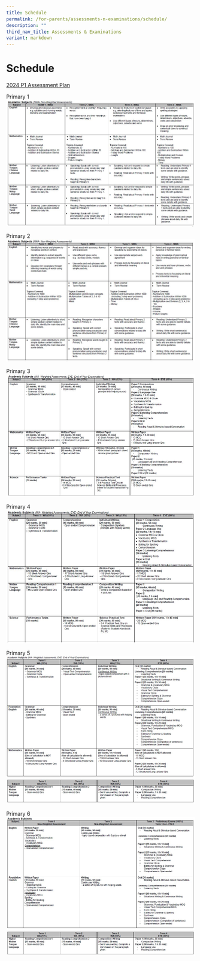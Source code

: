 ```yaml
---
title: Schedule
permalink: /for-parents/assessments-n-examinations/schedule/
description: ""
third_nav_title: Assessments & Examinations
variant: markdown
---
```

# Schedule


  <!-- Link to Open PDF in a New Tab -->
  <a target="_blank" href="[2024 P1 Assessment Plan](/files/For%20Parents/Assessments%20&amp;%20Exams%20Schedule/2024_P1_Assessment_Plan.pdf)">2024 P1 Assessment Plan</a>


Primary 1
![](/images/P1.jpeg)

Primary 2
![](/images/P2.jpeg)

Primary 3
![](/images/P3.jpeg)

Primary 4
![](/images/P4.jpeg)

Primary 5
![](/images/P5.jpeg)
![](/images/P5_2.jpeg)

Primary 6
![](/images/P6.jpeg)
![](/images/P6_2.jpeg)